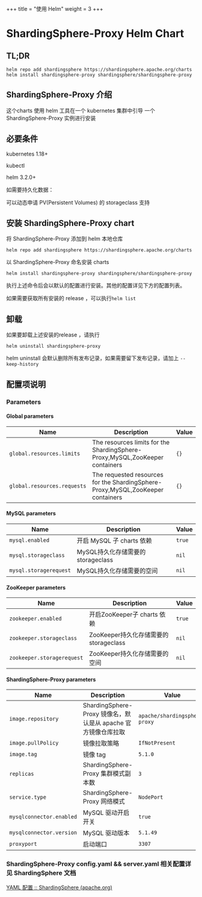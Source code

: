 +++
title = "使用 Helm"
weight = 3
+++
# ShardingSphere-Proxy Helm Chart
## **TL;DR**

```
helm repo add shardingsphere https://shardingsphere.apache.org/charts
helm install shardingsphere-proxy shardingsphere/shardingsphere-proxy
```

## ShardingSphere-Proxy 介绍

这个charts 使用 helm 工具在一个 kubernetes 集群中引导 一个 ShardingSphere-Proxy 实例进行安装



## 必要条件

kubernetes 1.18+

kubectl

helm 3.2.0+

如需要持久化数据：

可以动态申请 PV(Persistent Volumes) 的 storageclass 支持

## 安装 ShardingSphere-Proxy chart

将 ShardingSphere-Proxy 添加到 helm 本地仓库

```shell
helm repo add shardingsphere https://shardingsphere.apache.org/charts
```

以 ShardingSphere-Proxy 命名安装 charts

```shell
helm install shardingsphere-proxy shardingsphere/shardingsphere-proxy
```

执行上述命令后会以默认的配置进行安装。其他的配置详见下方的配置列表。

如果需要获取所有安装的 release ，可以执行```helm list```

## 卸载

如果要卸载上述安装的release ，请执行

```shell
helm uninstall shardingsphere-proxy
```

helm uninstall 会默认删除所有发布记录，如果需要留下发布记录，请加上 ```--keep-history```

## 配置项说明
### Parameters

#### Global parameters

| Name                        | Description                                                                     | Value |
| --------------------------- | ------------------------------------------------------------------------------- | ----- |
| `global.resources.limits`   | The resources limits for the ShardingSphere-Proxy,MySQL,ZooKeeper containers    | `{}`  |
| `global.resources.requests` | The requested resources for the ShardingSphere-Proxy,MySQL,ZooKeeper containers | `{}`  |


#### MySQL parameters

| Name                   | Description                | Value  |
| ---------------------- |----------------------------| ------ |
| `mysql.enabled`        | 开启 MySQL 子 charts 依赖       | `true` |
| `mysql.storageclass`   | MySQL持久化存储需要的 storageclass | `nil`  |
| `mysql.storagerequest` | MySQL持久化存储需要的空间            | `nil`  |


#### ZooKeeper parameters

| Name                       | Description                    | Value  |
| -------------------------- |--------------------------------| ------ |
| `zookeeper.enabled`        | 开启ZooKeeper子 charts 依赖         | `true` |
| `zookeeper.storageclass`   | ZooKeeper持久化存储需要的 storageclass | `nil`  |
| `zookeeper.storagerequest` | ZooKeeper持久化存储需要的空间            | `nil`  |


#### ShardingSphere-Proxy parameters

| Name                     | Description                                   | Value                         |
| ------------------------ |-----------------------------------------------| ----------------------------- |
| `image.repository`       | ShardingSphere-Proxy 镜像名，默认是从 apache 官方镜像仓库拉取 | `apache/shardingsphere-proxy` |
| `image.pullPolicy`       | 镜像拉取策略                                        | `IfNotPresent`                |
| `image.tag`              | 镜像 tag                                        | `5.1.0`                       |
| `replicas`               | ShardingSphere-Proxy 集群模式副本数                  | `3`                           |
| `service.type`           | ShardingSphere-Proxy 网络模式                     | `NodePort`                    |
| `mysqlconnector.enabled` | MySQL 驱动开启开关                                  | `true`                        |
| `mysqlconnector.version` | MySQL 驱动版本                                    | `5.1.49`                      |
| `proxyport`              | 启动端口                                          | `3307`                        |


### ShardingSphere-Proxy config.yaml && server.yaml 相关配置详见 ShardingSphere 文档

[YAML 配置 :: ShardingSphere (apache.org)](https://shardingsphere.apache.org/document/5.1.0/cn/user-manual/shardingsphere-jdbc/yaml-config/)



